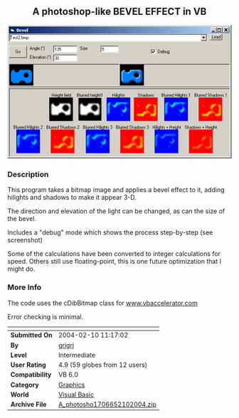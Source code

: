 ﻿<div align="center">

## A photoshop\-like BEVEL EFFECT in VB

<img src="PIC200421064237968.gif">
</div>

### Description

This program takes a bitmap image and applies a bevel effect to it, adding hilights and shadows to make it appear 3-D.

The direction and elevation of the light can be changed, as can the size of the bevel.

Includes a "debug" mode which shows the process step-by-step (see screenshot)

Some of the calculations have been converted to integer calculations for speed. Others still use floating-point, this is one future optimization that I might do.
 
### More Info
 
The code uses the cDibBitmap class for www.vbaccelerator.com

Error checking is minimal.


<span>             |<span>
---                |---
**Submitted On**   |2004-02-10 11:17:02
**By**             |[grigri](https://github.com/Planet-Source-Code/PSCIndex/blob/master/ByAuthor/grigri.md)
**Level**          |Intermediate
**User Rating**    |4.9 (59 globes from 12 users)
**Compatibility**  |VB 6\.0
**Category**       |[Graphics](https://github.com/Planet-Source-Code/PSCIndex/blob/master/ByCategory/graphics__1-46.md)
**World**          |[Visual Basic](https://github.com/Planet-Source-Code/PSCIndex/blob/master/ByWorld/visual-basic.md)
**Archive File**   |[A\_photosho1706652102004\.zip](https://github.com/Planet-Source-Code/grigri-a-photoshop-like-bevel-effect-in-vb__1-51640/archive/master.zip)








